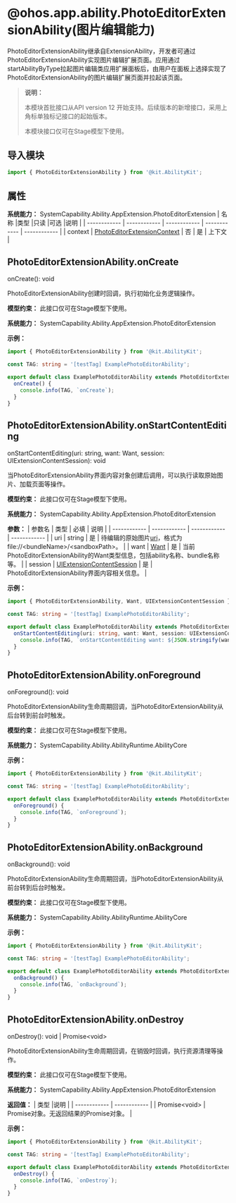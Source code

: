 # @ohos.app.ability.PhotoEditorExtensionAbility(图片编辑能力)
PhotoEditorExtensionAbility继承自ExtensionAbility，开发者可通过PhotoEditorExtensionAbility实现图片编辑扩展页面。应用通过startAbilityByType拉起图片编辑类应用扩展面板后，由用户在面板上选择实现了PhotoEditorExtensionAbility的图片编辑扩展页面并拉起该页面。
> **说明：**
> 
> 本模块首批接口从API version 12 开始支持。后续版本的新增接口，采用上角标单独标记接口的起始版本。
> 
> 本模块接口仅可在Stage模型下使用。
## 导入模块
```ts
import { PhotoEditorExtensionAbility } from '@kit.AbilityKit';
```
## 属性
**系统能力：** SystemCapability.Ability.AppExtension.PhotoEditorExtension
|  名称 |类型   |只读   |可选   |说明   |
| ------------ | ------------ | ------------ | ------------ | ------------ |
|  context | [PhotoEditorExtensionContext](./js-apis-app-ability-photoEditorExtensionContext.md)  | 否  | 是  | 上下文  |

## PhotoEditorExtensionAbility.onCreate
onCreate(): void

PhotoEditorExtensionAbility创建时回调，执行初始化业务逻辑操作。

**模型约束：** 此接口仅可在Stage模型下使用。

**系统能力：** SystemCapability.Ability.AppExtension.PhotoEditorExtension

**示例：**

```ts
import { PhotoEditorExtensionAbility } from '@kit.AbilityKit';

const TAG: string = '[testTag] ExamplePhotoEditorAbility';

export default class ExamplePhotoEditorAbility extends PhotoEditorExtensionAbility {
  onCreate() {
    console.info(TAG, `onCreate`);
  }
}

```
## PhotoEditorExtensionAbility.onStartContentEditing
onStartContentEditing(uri: string, want: Want, session: UIExtensionContentSession): void

当PhotoEditorExtensionAbility界面内容对象创建后调用，可以执行读取原始图片、加载页面等操作。

**模型约束：** 此接口仅可在Stage模型下使用。

**系统能力：** SystemCapability.Ability.AppExtension.PhotoEditorExtension

**参数：**
| 参数名 |  类型 | 必填  | 说明  |
| ------------ | ------------ | ------------ | ------------ |
|  uri |  string |  是 | 待编辑的原始图片[uri](../apis-core-file-kit/js-apis-file-fileuri.md)，格式为file://\<bundleName>/\<sandboxPath>。  |
| want  | [Want](./js-apis-app-ability-want.md)  | 是  | 当前PhotoEditorExtensionAbility的Want类型信息，包括ability名称、bundle名称等。  |
|  session |  [UIExtensionContentSession](./js-apis-app-ability-uiExtensionContentSession.md) | 是  |  PhotoEditorExtensionAbility界面内容相关信息。 |


**示例：**

```ts
import { PhotoEditorExtensionAbility, Want, UIExtensionContentSession } from '@kit.AbilityKit';

const TAG: string = '[testTag] ExamplePhotoEditorAbility';

export default class ExamplePhotoEditorAbility extends PhotoEditorExtensionAbility {
  onStartContentEditing(uri: string, want: Want, session: UIExtensionContentSession) {
    console.info(TAG, `onStartContentEditing want: ${JSON.stringify(want)}, uri: ${uri}`);
  }
}

```
## PhotoEditorExtensionAbility.onForeground
onForeground(): void

PhotoEditorExtensionAbility生命周期回调，当PhotoEditorExtensionAbility从后台转到前台时触发。

**模型约束：** 此接口仅可在Stage模型下使用。

**系统能力：** SystemCapability.Ability.AbilityRuntime.AbilityCore

**示例：**

```ts
import { PhotoEditorExtensionAbility } from '@kit.AbilityKit';

const TAG: string = '[testTag] ExamplePhotoEditorAbility';

export default class ExamplePhotoEditorAbility extends PhotoEditorExtensionAbility {
  onForeground() {
    console.info(TAG, `onForeground`);
  }
}

```
## PhotoEditorExtensionAbility.onBackground
onBackground(): void

PhotoEditorExtensionAbility生命周期回调，当PhotoEditorExtensionAbility从前台转到后台时触发。

**模型约束：** 此接口仅可在Stage模型下使用。

**系统能力：** SystemCapability.Ability.AbilityRuntime.AbilityCore

**示例：**

```ts
import { PhotoEditorExtensionAbility } from '@kit.AbilityKit';

const TAG: string = '[testTag] ExamplePhotoEditorAbility';

export default class ExamplePhotoEditorAbility extends PhotoEditorExtensionAbility {
  onBackground() {
    console.info(TAG, `onBackground`);
  }
}

```
## PhotoEditorExtensionAbility.onDestroy
onDestroy(): void | Promise\<void>

PhotoEditorExtensionAbility生命周期回调，在销毁时回调，执行资源清理等操作。 

**模型约束：** 此接口仅可在Stage模型下使用。

**系统能力：** SystemCapability.Ability.AppExtension.PhotoEditorExtension

**返回值：**
|  类型 |说明   |
| ------------ | ------------ |
|  Promise\<void> |  Promise对象。无返回结果的Promise对象。 |

**示例：**

```ts
import { PhotoEditorExtensionAbility } from '@kit.AbilityKit';

const TAG: string = '[testTag] ExamplePhotoEditorAbility';

export default class ExamplePhotoEditorAbility extends PhotoEditorExtensionAbility {
  onDestroy() {
    console.info(TAG, `onDestroy`);
  }
}

```